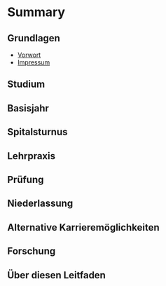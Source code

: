 # Summary

## Grundlagen
* [Vorwort](README.md)
* [Impressum](impressum.md)

## Studium

## Basisjahr

## Spitalsturnus

## Lehrpraxis

## Prüfung

## Niederlassung

## Alternative Karrieremöglichkeiten

## Forschung

## Über diesen Leitfaden

